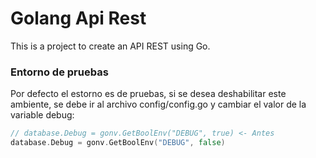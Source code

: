 # Golang Api Rest

This is a project to create an API REST using Go.

### Entorno de pruebas
Por defecto el estorno es de pruebas, si se desea deshabilitar este ambiente, se debe ir al archivo config/config.go y cambiar el valor de la variable debug:

```Go
// database.Debug = gonv.GetBoolEnv("DEBUG", true) <- Antes
database.Debug = gonv.GetBoolEnv("DEBUG", false)
```